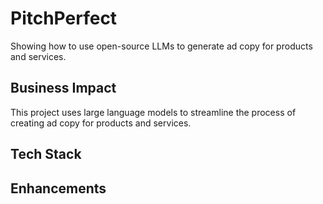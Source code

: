 # PitchPerfect
Showing how to use open-source LLMs to generate ad copy for products and services. 

<h2>Business Impact </h2>
This project uses large language models to streamline the process of creating ad copy for products and services. 

<h2>Tech Stack</h2>

<h2>Enhancements</h2>
